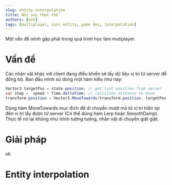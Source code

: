 ```yaml
---
slug: entity-interpolation
title: Nội suy thực thể
authors: [anh]
tags: [multiplayer, sync entity, game dev, interpolation]
---
```


Một vấn đề mình gặp phải trong quá trình học làm mutiplayer.

# Vấn đề

Các nhân vật khác với client đang điều khiển sẽ lấy dữ liệu vị trí từ server để đồng bộ.
Ban đầu mình sử dùng một hàm kiểu như này:

```c# title="SyncViewWithServer()"
Vector3 targetPos = state.position; // get last position from server
var step =  speed * Time.deltaTime; // calculate distance to move
transform.position = Vector3.MoveTowards(transform.position, targetPos, step);
```

Dùng hàm MoveTowards mục đích để di chuyển mượt mà từ vị trí hiện tại đến vị trí lấy được từ server (Có thể dùng hàm Lerp hoặc SmoothDamp).
Thực tế nó lại không như mình tưởng tượng, nhân vật di chuyển giật giật.

# Giải pháp

ok

# Entity interpolation
